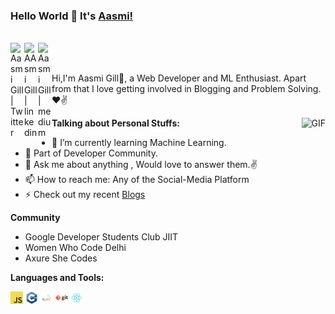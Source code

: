 ### Hello World 👋 It's [Aasmi!](https://aasmigill.github.io/MyPortfolio/)

<br/>


<a href="https://twitter.com/aasmi_g">
<img align="left" alt="Aasmi Gill | Twitter" width="22px" src="https://cdn.jsdelivr.net/npm/simple-icons@v3/icons/twitter.svg" />
</a>
<a href="https://www.linkedin.com/in/aasmi-gill-a2268621b">
<img align="left" alt="AAsmi Gill | linkedin" width="22px" src="https://cdn.jsdelivr.net/npm/simple-icons@v3/icons/linkedin.svg" />
</a>
<a href="https://medium.com/@aasmi.g10">
<img align="left" alt="Aasmi Gill | medium" width="22px" src="https://cdn.jsdelivr.net/npm/simple-icons@v3/icons/medium.svg" />
</a>
<br />

<br />

Hi,I'm Aasmi Gill🙌, a Web Developer and ML Enthusiast. Apart from that I love getting involved in Blogging and Problem Solving.❤✌


<img align="right" alt="GIF" src="https://gifdb.com/images/high/i-m-coding-machine-animation-c85t0so5hpi45qw5.gif" />


**Talking about Personal Stuffs:**


- 🌱 I’m currently learning Machine Learning.
- 👯 Part of Developer Community.
- 💬 Ask me about anything , Would love to answer them.✌
- 📫 How to reach me: Any of the Social-Media Platform 
- ⚡ Check out my recent [Blogs](https://medium.com/@aasmi.g10/10-best-practices-for-writing-cleaner-code-8782845b9a2e)

<!-- - 📝[Portfolio](https://sakigo9.github.io/MyPortfolio/)-->



**Community**

- Google Developer Students Club JIIT
- Women Who Code Delhi
- Axure She Codes 


**Languages and Tools:**

<code><img height="20" src="https://raw.githubusercontent.com/github/explore/80688e429a7d4ef2fca1e82350fe8e3517d3494d/topics/javascript/javascript.png"></code>
<code><img height="20" src="https://raw.githubusercontent.com/github/explore/80688e429a7d4ef2fca1e82350fe8e3517d3494d/topics/cpp/cpp.png"></code>
<code><img height="20" src="https://raw.githubusercontent.com/github/explore/80688e429a7d4ef2fca1e82350fe8e3517d3494d/topics/mysql/mysql.png"></code>
<code><img height="20" src="https://raw.githubusercontent.com/github/explore/80688e429a7d4ef2fca1e82350fe8e3517d3494d/topics/git/git.png"></code>
<code><img height="20" src="https://raw.githubusercontent.com/github/explore/80688e429a7d4ef2fca1e82350fe8e3517d3494d/topics/react/react.png"></code>

<!-- ![Aasmi's github stats](https://github-readme-stats.vercel.app/api?username=aasmigill&show_icons=true&hide_border=true) -->
